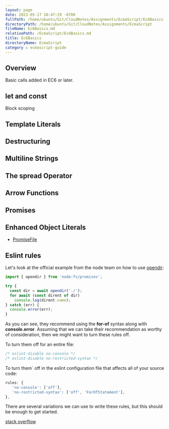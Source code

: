 ```yaml
---
layout: page
date: 2023-05-17 10:47:29 -0700
fullPath: /home/ubuntu/Git/CloudNotes/Assignments/EcmaScript/Ec6Basics.md
directoryPath: /home/ubuntu/Git/CloudNotes/Assignments/EcmaScript
fileName: Ec6Basics.md
relativePath: /EcmaScript/Ec6Basics.md
title: Ec6Basics
directoryName: EcmaScript
category : ecmascript-guide
---
```


## Overview

Basic calls added in EC6 or later.

## let and const

Block scoping

## Template Literals

## Destructuring

## Multiline Strings

## The spread Operator

## Arrow Functions

## Promises

## Enhanced Object Literals

- [PromiseFile](./PromiseFile)

## Eslint rules

Let's look at the official example from the node team on how to use [opendir](https://nodejs.org/api/fs.html#fspromisesopendirpath-options):

```javascript
import { opendir } from 'node:fs/promises';

try {
  const dir = await opendir('./');
  for await (const dirent of dir)
    console.log(dirent.name);
} catch (err) {
  console.error(err);
}
```

As you can see, they recommend using the **for-of** syntax along with **console.error**. Assuming that we can take their recommendation as worthy of consideration, then we might want to turn these rules off.

To turn them off for an entire file:

```javascript
/* eslint-disable no-console */
/* eslint-disable no-restricted-syntax */
```

To turn them` off in the eslint configuration file that affects all of your source code:

```javascript
rules: {
   'no-console': ['off'],
   'no-restricted-syntax': ['off', 'ForOfStatement'],
},
```

There are several variations we can use to write these rules, but this should be enough to get started.

[stack overflow](https://stackoverflow.com/a/77297603/253576)
